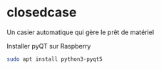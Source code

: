 # closedcase
Un casier automatique qui gère le prêt de matériel

Installer pyQT sur Raspberry

```bash
sudo apt install python3-pyqt5
```
